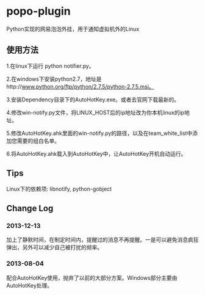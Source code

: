 popo-plugin
===========

Python实现的网易泡泡外挂，用于通知虚拟机外的Linux



## 使用方法

1.在linux下运行 python notifier.py。

2.在windows下安装python2.7，地址是http://www.python.org/ftp/python/2.7.5/python-2.7.5.msi。

3.安装Dependency目录下的AutoHotKey.exe。或者去官网下载最新的。

4.修改win-notify.py文件，将LINUX_HOST后的ip地址改为你本机linux的ip地址。

5.修改AutoHotKey.ahk里面的win-notify.py的路径，以及在team_white_list中添加您需要的组白名单。

6.将AutoHotKey.ahk载入到AutoHotKey中，让AutoHotKey开机自动运行。


## Tips
Linux下的依赖项: libnotify, python-gobject


## Change Log

### 2013-12-13
加上了静默时间，在制定时间内，提醒过的消息不再提醒。一是可以避免消息疯狂弹出，另外可以减少自己被打扰的频率。

### 2013-08-04
配合AutoHotKey使用，抛弃了以前的大部分方案。Windows部分主要由AutoHotKey处理。
